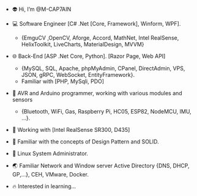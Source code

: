 - 👽 Hi, I’m @M-CAP7AIN

- 💻 Software Engineer [C# .Net [Core, Framework], Winform, WPF].
  - {EmguCV ,OpenCV, Aforge, Accord, MathNet, Intel RealSense, HelixToolkit, LiveCharts, MaterialDesign, MVVM}
- 🌐 Back-End [ASP .Net Core, Python]. [Razor Page, Web API]
  -  {MySQL, SQL, Apache, phpMyAdmin, CPanel, DirectAdmin, VPS, JSON, gRPC, WebSocket, EntityFramework}. 
  -  Familiar with [PHP, MySqli, PDO]
- 🤖 AVR and Arduino programmer, working with various modules and sensors 
  -  {Bluetooth, WiFi, Gas, Raspberry Pi, HC05, ESP82, NodeMCU, IMU, ...}. 
- 🦄 Working with [Intel RealSense SR300, D435]
- 🍹 Familiar with the concepts of Design Pattern and SOLID.
- 🚀 Linux System Administrator.
- 🌏 Familiar Network and Window server Active Directory {DNS, DHCP, GP,...}, CEH, VMware, Docker.
- 🔥 Interested in learning...
